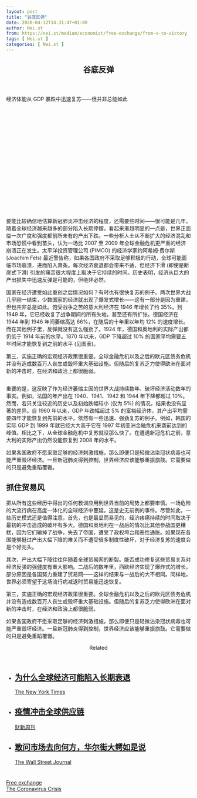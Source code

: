 ```yaml
---
layout: post
title: "谷底反弹"
date: 2020-04-12T14:31:47+01:00
author: Nei.st
from: https://nei.st/medium/economist/free-exchange/from-v-to-victory
tags: [ Nei.st ]
categories: [ Nei.st ]
---
```


<article class="post-18850 post type-post status-publish format-standard hentry category-free-exchange tag-the-coronavirus-crisis" id="post-18850"> <header class="page-header medium Archives"><div class="page-header__image"></div><div class="page-header__content"><h1 class="page-title text-align-center">谷底反弹</h1></div> </header><div class="entry-content aesop-entry-content" id="post-18850-content"><link as="font" crossorigin="anonymous" href="//cdn.jsdelivr.net/gh/0nd1jyU39XQ/_/glyph/font-face/0uIzqoZjSuJfvSBnvgXTcApMtcVhMcpr.woff" rel="preload" type="font/woff"/><link as="font" crossorigin="anonymous" href="//cdn.jsdelivr.net/gh/0nd1jyU39XQ/_/glyph/font-face/1sTnSLZWDKucPX6SAk.woff" rel="preload" type="font/woff"/><p class="blog-post__description">经济体能从 GDP 暴跌中迅速复苏——但并非总能如此​​​</p><span id="more-18850"></span><div class="navigation__primary-inner"> <a class="economist__link-logo" href="//nei.st/medium/economist"></a></div><div class="container img component-image"><div class="aspectRatioPlaceholder" style="padding-bottom:56.25%;height: 0;"><div class="progressiveMedia" data-height="720" data-width="1280"> <img alt="" class="progressiveMedia-image" data-src="https://cdn.jsdelivr.net/gh/0nd1jyU39XQ/_/img/1/20200321_FND000_0.jpg" src="https://cdn.jsdelivr.net/gh/0nd1jyU39XQ/_/img/1/20200321_FND000_0.jpg"/></div></div></div><p>要能比较确信地估算新冠肺炎冲击经济的程度，还需要些时间——很可能是几年。随着全球经济越来越多的部分陷入长期停摆，看起来渐趋明显的一点是，世界正面临一次广度和强度都前所未有的产出下跌。一些分析人士从不断扩大的经济混乱和市场恐慌中看到苗头，认为一场比 2007 至 2009 年全球金融危机更严重的经济崩溃正在发生。太平洋投资管理公司 (PIMCO) 的经济学家约阿希姆·费尔斯 (Joachim Fels) 最近警告称，如果各国政府不采取足够积极的行动，全球可能面临市场崩溃，进而陷入萧条。每次经济衰退都会带来不适，但经济下滑 (即使是断崖式下滑) 引发的痛苦很大程度上取决于它持续的时间。历史表明，经济从巨大的产出损失中迅速反弹是可能的，但绝非必然。</p><p>国家在经济遭受如此重创之后情况如何？有时也有很快复苏的例子。两次世界大战几乎刚一结束，少数国家的经济就出现了爆发式增长——这有一部分是因为重建，但也并非总是如此。饱受战争之苦的意大利经济在 1946 年增长了约 35%。到 1949 年，它已经收复了战争期间的所有失地，甚至还有所扩张。德国经济在 1944 年到 1946 年间萎缩高达 66%，在随后的十年里以年均 12% 的速度增长。而在其他例子里，反弹就没有这么强劲了。1924 年，德国和奥地利的实际产出都仍低于 1914 年前的水平。1870 年以来，GDP 下降超过 10% 的国家平均需要五年时间才能恢复到之前的水平 (见图表)。</p><p>第三，实施正确的宏观经济政策很重要。全球金融危机以及之后的欧元区债务危机并没有造成数百万人丧生或毁坏重大基础设施。但随后的复苏乏力使得欧洲在面对新的冲击时，在经济和政治上都很脆弱。</p><div class="container img"><figure class="image-rightalign"><div class="aspectRatioPlaceholder"><div class="progressiveMedia" data-height="1221" data-width="608"> <img alt="" class="progressiveMedia-image lazyload" data-src="https://cdn.jsdelivr.net/gh/0nd1jyU39XQ/_/img/1/20200321_FNC787_0.png" id="zoom-default" src="https://cdn.jsdelivr.net/gh/0nd1jyU39XQ/_/img/1/20200321_FNC787_0.png"/></div></div></figure></div><p>重要的是，这反映了作为经济萎缩主因的世界大战持续数年、破坏经济活动数年的事实。例如，法国的年产出在 1940、1941、1942 和 1944 年下降都超过 10%。然而，若只关注较近的历史以及初始跌幅较小 (仅为 5%) 的情况，结果也没有显著的差异。自 1960 年以来，GDP 年跌幅超过 5% 的富裕经济体，其产出平均需要四年才能恢复到先前的水平。依然有一些迅速、强劲复苏的例子。例如，韩国的实际 GDP 到 1999 年就已经大大高于它在 1997 年初亚洲金融危机来袭前达到的峰值。相比之下，从全球金融危机中复苏就没那么快了。在遭遇新冠危机之前，意大利的实际产出仍然没能恢复到 2008 年的水平。</p><p>如果各国政府不愿采取足够的经济刺激措施，那么即便只是轻微沾染冠状病毒也可能严重毁坏经济。一旦新冠肺炎得到控制，世界经济应该能够重振旗鼓。它需要做的只是避免重蹈覆辙。</p><div class="code-block code-block-1" style="margin: 8px 0; clear: both;"><div class="container ads_KbHEVhh8Rw"><div class="card card--blog post-sidebar"><div class="card-body"><div class="logo_ngcontent-kty-0"> </div><div class="iframe-blocker U6XAMK63Vh00WqvF2BacIQ"><div class="background-h60B"> </div><div class="WumZiPCS4MeMw4pxQ"> </div></div></div><div class="card-footer"><div class="card-footer-wrapper" layout="row bottom-left"></div></div></div></div></div><h2>抓住贸易风</h2><p>把从所有这些经历中得出的任何教训应用到世界当前的局势上都要审慎。一场危险的大流行病在高度一体化的全球经济中蔓延，这是史无前例的事件。尽管如此，一些历史模式还是值得注意。首先，也是最显而易见的，经济疼痛持续的时间取决于最初的冲击造成的破坏有多大。德国和奥地利在一战后的情况比其他参战国更糟糕，因为它们输掉了战争，失去了帝国，遭受了政权垮台和恶性通胀。如果现在各国能够挺过产出大幅下降的难关而不遭受很多制度性破坏，对于经济复苏的速度会是个好兆头。</p><p>其次，产出大幅下降往往伴随着全球贸易网的断裂。能否成功修复这些贸易关系对经济反弹的强健度有重大影响。二战后的数年里，西欧经济实现了爆炸式的增长，部分原因是各国努力重建了贸易网——这样的结果与一战后的大不相同。同样地，世界必须寄望于这场流行病减退时贸易能迅速恢复。</p><p>第三，实施正确的宏观经济政策很重要。全球金融危机以及之后的欧元区债务危机并没有造成数百万人丧生或毁坏重大基础设施。但随后的复苏乏力使得欧洲在面对新的冲击时，在经济和政治上都很脆弱。</p><p>如果各国政府不愿采取足够的经济刺激措施，那么即便只是轻微沾染冠状病毒也可能严重毁坏经济。一旦新冠肺炎得到控制，世界经济应该能够重振旗鼓。它需要做的只是避免重蹈覆辙。</p><section class="jsx-1092709871 collection"> <header class="jsx-1092709871 container"> <span class="jsx-65431776 text-icon text-right size-md spacing-xxtight weight-medium"> <span class="jsx-65431776 text"><span class="jsx-1092709871">Related</span></span></span> </header><ul class="jsx-1092709871 collection-list"><li class="jsx-1092709871"> <section class="jsx-2013367371 container"><div class="jsx-2013367371 content no-cover type-collection"><div class="jsx-2013367371 left"> <a class="jsx-2013367371" href="https://nei.st/medium/nytimes/economists-fear-drawn-out-slump-as-losses-deepen"><h2 class="jsx-2996311878 sidebar"> 为什么全球经济可能陷入长期衰退</h2></a> <footer class="jsx-2917334530 actions"><div class="jsx-2917334530 left"> <span class="jsx-2917334530 space-right"> <section class="jsx-1911640393"> <a class="jsx-1911640393 container text-normal spacing-xtight text-small" href="https://nei.st/medium/nytimes"><div aria-hidden="true" class="jsx-2557283682 avatar xxsmall" style="background-color: #000"></div><span class="jsx-1911640393 name">The New York Times</span></a> </section></span></div> </footer></div></div> </section></li><li class="jsx-1092709871"> <section class="jsx-2013367371 container"><div class="jsx-2013367371 content no-cover type-collection"><div class="jsx-2013367371 left"> <a class="jsx-2013367371" href="https://nei.st/medium/caixin/cw896c"><h2 class="jsx-2996311878 sidebar">疫情冲击全球供应链</h2></a> <footer class="jsx-2917334530 actions"><div class="jsx-2917334530 left"> <span class="jsx-2917334530 space-right"> <section class="jsx-1911640393"> <a class="jsx-1911640393 container text-normal spacing-xtight text-small" href="https://nei.st/medium/caixin"><div aria-hidden="true" class="jsx-2557283682 avatar xxsmall" style="background-color: #1f286f"></div><span class="jsx-1911640393 name">财新周刊</span></a> </section></span></div> </footer></div></div> </section></li><li class="jsx-1092709871"> <section class="jsx-2013367371 container"><div class="jsx-2013367371 content no-cover type-collection"><div class="jsx-2013367371 left"> <a class="jsx-2013367371" href="https://nei.st/medium/wsj/where-markets-go-from-here-wall-streets-biggest-names-weigh-in"><h2 class="jsx-2996311878 sidebar">敢问市场去向何方，华尔街大鳄如是说</h2></a> <footer class="jsx-2917334530 actions"><div class="jsx-2917334530 left"> <span class="jsx-2917334530 space-right"> <section class="jsx-1911640393"> <a class="jsx-1911640393 container text-normal spacing-xtight text-small" href="https://nei.st/medium/wsj"><div aria-hidden="true" class="jsx-2557283682 avatar xxsmall" style="background-color: #2574C8"></div><span class="jsx-1911640393 name">The Wall Street Journal</span></a> </section></span></div> </footer></div></div> </section></li></ul> </section><div class="container ag ah"><div class="fe n el"><a class="dt du bn bo bp bq br bs bt bu dv dw bx by dx dy" href="https://nei.st/medium/economist?source=https://www.economist.com/finance-and-economics/2020/03/19/economies-can-rebound-quickly-from-massive-gdp-slumps-but-not-always" rel="noopener noreferrer nofollow"><div class="c ff fg ag ah fh el fi fj ce fk fl fm fn fo fp fq fr fs ft fu"><div class="bs em en eo ep eq fv ah fw fg ag bm eu fx q fy fz p ac"></div></div></a></div></div><div class="code-block code-block-2" style="margin: 8px 0; clear: both;"> <br/><div class="container ads_KbHEVhh8Rw"><div class="card card--blog post-sidebar"><div class="card-body"><div class="logo_ngcontent-kty-0"> </div><div class="iframe-blocker U6XAMK63Vh00WqvF2BacIQ"><div class="background-h60B"> </div><div class="WumZiPCS4MeMw4pxQ"> </div></div></div><div class="card-footer"><div class="card-footer-wrapper" layout="row bottom-left"></div></div></div></div></div></div> <footer class="entry-footer"><div class="categories icon-link"><a href="https://nei.st/category/medium/economist/free-exchange" rel="category tag">Free exchange</a></div><div class="tags icon-link"><a href="https://nei.st/tag/the-coronavirus-crisis" rel="tag">The Coronavirus Crisis</a></div> </footer> </article>
